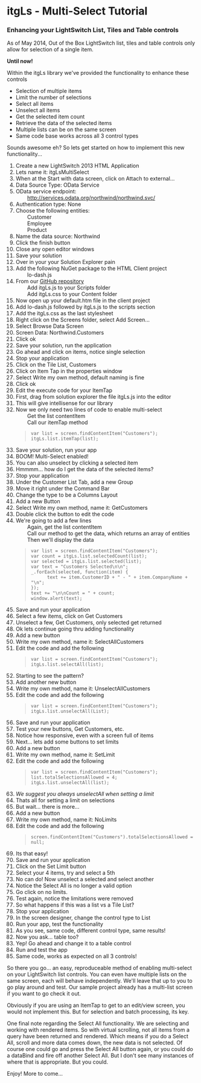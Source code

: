 <h1 id="itgls-multi-select-tutorial">itgLs - Multi-Select Tutorial</h1>
<h3 id="enhancing-your-lightswitch-list-tiles-and-table-controls">Enhancing your LightSwitch List, Tiles and Table controls</h3>
<p>As of May 2014, Out of the Box LightSwitch list, tiles and table controls only allow for selection of a single item.</p>
<p><strong>Until now!</strong></p>
<p>Within the itgLs library we&#39;ve provided the functionality to enhance these controls</p>
<ul>
<li>Selection of multiple items</li>
<li>Limit the number of selections</li>
<li>Select all items</li>
<li>Unselect all items</li>
<li>Get the selected item count</li>
<li>Retrieve the data of the selected items</li>
<li>Multiple lists can be on the same screen</li>
<li>Same code base works across all 3 control types</li>
</ul>
<p>Sounds awesome eh?  So lets get started on how to implement this new functionality...</p>
<ol>
<li>Create a new LightSwitch 2013 HTML Application</li>
<li>Lets name it: itgLsMultiSelect</li>
<li>When at the Start with data screen, click on Attach to external...</li>
<li>Data Source Type: OData Service</li>
<li>OData service endpoint:<br><span style="margin-left: 30px;"><a href="http://services.odata.org/northwind/northwind.svc/">http://services.odata.org/northwind/northwind.svc/</a></li>
<li>Authentication type: None</li>
<li>Choose the following entities:<br><span style="margin-left: 30px;">Customer<br><span style="margin-left: 30px;">Employee<br><span style="margin-left: 30px;">Product</li>
<li>Name the data source: Northwind</li>
<li>Click the finish button</li>
<li>Close any open editor windows</li>
<li>Save your solution</li>
<li>Over in your your Solution Explorer pain</li>
<li>Add the following NuGet package to the HTML Client project<br><span style="margin-left: 30px;">lo-dash.js</li>
<li>From our <a href="https://github.com/dwm9100b/itgLs">GitHub repository</a><br><span style="margin-left: 30px;">Add itgLs.js to your Scripts folder<br><span style="margin-left: 30px;">Add itgLs.css to your Content folder</li>
<li>Now open up your default.htm file in the client project</li>
<li>Add lo-dash.js followed by itgLs.js to the scripts section</li>
<li>Add the itgLs.css as the last stylesheet</li>
<li>Right click on the Screens folder, select Add Screen...</li>
<li>Select Browse Data Screen</li>
<li>Screen Data: Northwind.Customers</li>
<li>Click ok</li>
<li>Save your solution, run the application</li>
<li>Go ahead and click on items, notice single selection</li>
<li>Stop your application</li>
<li>Click on the Tile List, Customers</li>
<li>Click on Item Tap in the properties window</li>
<li>Select Write my own method, default naming is fine</li>
<li>Click ok</li>
<li>Edit the execute code for your ItemTap</li>
<li>First, drag from solution explorer the file itgLs.js into the editor</li>
<li>This will give intellisense for our library</li>
<li>Now we only need two lines of code to enable multi-select<br><span style="margin-left: 30px;">Get the list contentItem<br><span style="margin-left: 30px;">Call our itemTap method<blockquote>
<pre><code>var list = screen.findContentItem(&quot;Customers&quot;);
itgLs.list.itemTap(list);</code></pre>
</blockquote>
</li>
<li>Save your solution, run your app</li>
<li>BOOM! Multi-Select enabled!</li>
<li>You can also unselect by clicking a selected item</li>
<li>Hmmmm... how do I get the data of the selected items?</li>
<li>Stop your application</li>
<li>Under the Customer List Tab, add a new Group</li>
<li>Move it right under the Command Bar</li>
<li>Change the type to be a Columns Layout</li>
<li>Add a new Button</li>
<li>Select Write my own method, name it: GetCustomers</li>
<li>Double click the button to edit the code</li>
<li>We&#39;re going to add a few lines<br><span style="margin-left: 30px;">Again, get the list contentItem<br><span style="margin-left: 30px;">Call our method to get the data, which returns an array of entities<br><span style="margin-left: 30px;">Then we&#39;ll display the data<blockquote>
<pre><code>var list = screen.findContentItem(&quot;Customers&quot;);
var count = itgLs.list.selectedCount(list);
var selected = itgLs.list.selected(list);
var text = &quot;Customers Selected\n\n&quot;;
_.forEach(selected, function(item) {
      text += item.CustomerID + &quot; - &quot; + item.CompanyName + &quot;\n&quot;;
});
text += &quot;\n\nCount = &quot; + count;
window.alert(text);</code></pre>
</blockquote>
</li>
<li>Save and run your application</li>
<li>Select a few items, click on Get Customers</li>
<li>Unselect a few, Get Customers, only selected get returned</li>
<li>Ok lets continue going thru adding functionality</li>
<li>Add a new button</li>
<li>Write my own method, name it: SelectAllCustomers</li>
<li>Edit the code and add the following<blockquote>
<pre><code>var list = screen.findContentItem(&quot;Customers&quot;);
itgLs.list.selectAll(list);</code></pre>
</blockquote>
</li>
<li>Starting to see the pattern?</li>
<li>Add another new button</li>
<li>Write my own method, name it: UnselectAllCustomers</li>
<li>Edit the code and add the following<blockquote>
<pre><code>var list = screen.findContentItem(&quot;Customers&quot;);
itgLs.list.unselectAll(List);</code></pre>
</blockquote>
</li>
<li>Save and run your application</li>
<li>Test your new buttons, Get Customers, etc.</li>
<li>Notice how responsive, even with a screen full of items</li>
<li>Next... lets add some buttons to set limits</li>
<li>Add a new button</li>
<li>Write my own method, name it: SetLimit</li>
<li>Edit the code and add the following<blockquote>
<pre><code>var list = screen.findContentItem(&quot;Customers&quot;);
list.totalSelectionsAllowed = 4;
itgLs.list.unselectAll(list);</code></pre>
</blockquote>
</li>
<li><em>We suggest you always unselectAll when setting a limit</em></li>
<li>Thats all for setting a limit on selections</li>
<li>But wait... there is more...</li>
<li>Add a new button</li>
<li>Write my own method, name it: NoLimits</li>
<li>Edit the code and add the following<blockquote>
<pre><code>screen.findContentItem(&quot;Customers&quot;).totalSelectionsAllowed = null;</code></pre>
</blockquote>
</li>
<li>Its that easy!</li>
<li>Save and run your application</li>
<li>Click on the Set Limit button</li>
<li>Select your 4 items, try and select a 5th</li>
<li>No can do!  Now unselect a selected and select another</li>
<li>Notice the Select All is no longer a valid option</li>
<li>Go click on no limits. </li>
<li>Test again, notice the limitations were removed</li>
<li>So what happens if this was a list vs a Tile List?</li>
<li>Stop your application</li>
<li>In the screen designer, change the control type to List</li>
<li>Run your app, test the functionality</li>
<li>As you see, same code, different control type, same results!</li>
<li>Now you ask... table too?</li>
<li>Yep!  Go ahead and change it to a table control</li>
<li>Run and test the app</li>
<li>Same code, works as expected on all 3 controls!</li>
</ol>
<p>So there you go... an easy, reproduceable method of enabling multi-select on your LightSwitch list controls.  You can even have multiple lists on the same screen, each will behave independently.  We&#39;ll leave that up to you to go play around and test.  Our sample project already has a multi-list screen if you want to go check it out.</p>
<p>Obviously if you are using an ItemTap to get to an edit/view screen, you would not implement this.  But for selection and batch processing, its key.</p>
<p>One final note regarding the Select All functionality.  We are selecting and working with rendered items.  So with virtual scrolling, not all items from a query have been returned and rendered.  Which means if you do a Select All, scroll and more data comes down, the new data is not selected.  Of course one could go and press the Select All button again, or you could do a dataBind and fire off another Select All.  But I don&#39;t see many instances of where that is appropriate.  But you could.</p>
<p>Enjoy!  More to come...</p>
